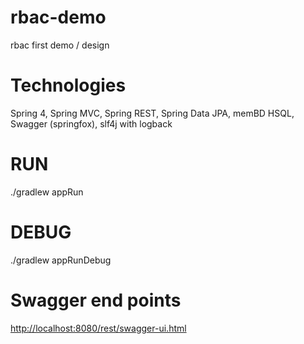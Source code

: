 # rbac-demo
rbac first demo / design

# Technologies
Spring 4, Spring MVC, Spring REST, Spring Data JPA, memBD HSQL, Swagger (springfox), slf4j with logback

# RUN 
./gradlew appRun

# DEBUG 
./gradlew appRunDebug

# Swagger end points
[http://localhost:8080/rest/swagger-ui.html](http://localhost:8080/rest/swagger-ui.html)


